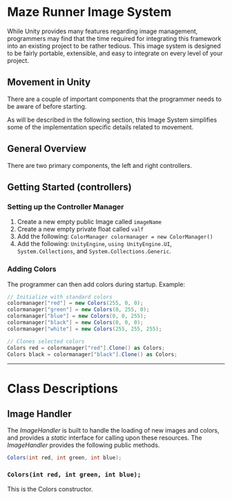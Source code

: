 # Maze Runner Image System
While Unity provides many features regarding image management, programmers may find that the time required for integrating this framework into an existing project to be rather tedious. This image system is designed to be fairly portable, extensible, and easy to integrate on every level of your project.

## Movement in Unity
There are a couple of important components that the programmer needs to be aware of before starting.

As will be described in the following section, this Image System simplifies some of the implementation specific details related to movement.

## General Overview
There are two primary components, the left and right controllers.

## Getting Started (controllers)
### Setting up the Controller Manager
1. Create a new empty public Image called `imageName`
2. Create a new empty private float called `valf`
3. Add the following: `ColorManager colormanager = new ColorManager()`
4. Add the following: `UnityEngine`, `using UnityEngine.UI`, `System.Collections`, and `System.Collections.Generic`.

### Adding Colors
The programmer can then add colors during startup.
Example:

```csharp
// Initialize with standard colors
colormanager["red"] = new Colors(255, 0, 0);
colormanager["green"] = new Colors(0, 255, 0);
colormanager["blue"] = new Colors(0, 0, 255);
colormanager["black"] = new Colors(0, 0, 0);
colormanager["white"] = new Colors(255, 255, 255);

// Clones selected colors
Colors red = colormanager["red"].Clone() as Colors;
Colors black = colormanager["black"].Clone() as Colors;
```

----------------------------------------------------------
# Class Descriptions

## Image Handler
The _ImageHandler_ is built to handle the loading of new images and colors, and provides a *static* interface for calling upon these resources. The _ImageHandler_ provides the following public methods.
```csharp
Colors(int red, int green, int blue);
```

### `Colors(int red, int green, int blue);`
This is the Colors constructor.

